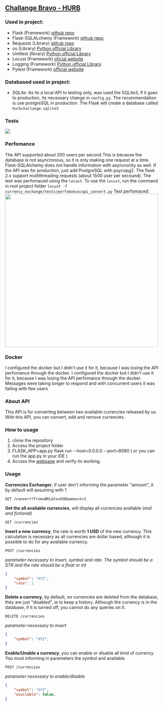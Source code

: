 ## [Challange Bravo - HURB](https://github.com/hurbcom/challenge-bravo)


### Used in project:
- Flask (Framework) [github repo](https://github.com/pallets/flask)
- Flask-SQLALchemy (Framework) [github repo](https://github.com/pallets/flask-sqlalchemy)
- Requests (Library) [github repo](https://github.com/psf/requests)
- os (Library) [Python official Library](https://docs.python.org/3/library/os.html)
- Unittest (library) [Python official Library](https://docs.python.org/3/library/unittest.html)
- Locust (Framework) [oficial website](https://locust.io/)
- Logging (Framework) [Python official Library](https://docs.python.org/3/library/logging.html)
- Pytest (Framework) [official website](https://pytest.org/)


### Databased used in project:
- SQLite: As its a local API to testing only, was used the SQLite3, if it goes to production, its necessary change
in `config.py`. The recommendation is use postgreSQL in production. The Flask will create a database called
`hurbchallange.sqlite3`


### Tests
<img src="https://raw.githubusercontent.com/ricardopereirasilveira/challenge-bravo/main/unittest-test-passed.png">


### Perfomance
The API supported about 200 users per second This is because the database is not asyncronous,
so it is only making one request at a time. Flask-SQLAlchemy does not handle information with asyncronity as well.
If the API was for production, just add PostgreSQL with psycopg2. The flask 2.x support multithreading requests (about 1500 user per secound).
The test was perfomaced using the `locust`.
To use the `locust`, run the command in root project folder
`locust -f currency_exchange/tests/perfomance/api_convert.py`
Test perfomaced:
<img src="https://raw.githubusercontent.com/ricardopereirasilveira/challenge-bravo/main/locust-perfomaced-test.png" width="500">


### Docker
I configured the docker but I didn't use it for it, because I was losing the API perfomance through the docker.
I configured the docker but I didn't use it for it, because I was losing the API perfomance through the docker.
Messages were taking longer to respond and with concurrent users it was failing with few users


### About API
This API is for converting between two available currencies released by us.
With this API, you can convert, add and remove currencies.


### How to usage
1. clone the repository
2. Access the project folder
3. FLASK_APP=app.py flask run --host=0.0.0.0 --port=8080 ( or you can run the app.py in your IDE )
4. Access the [webpage](http://0.0.0.0:8080/currencies) and verify its working.


### Usage
**Currencies Exchanger**, if user don't informing the parameter "amount", it by default will assuming with 1
```http
GET /convert?from=BRL&to=USD&amount=1
```

**Get the all available currencies**, will display all currencies available (*real and fictional*)
```http
GET /currencies
```

**Insert a new currency**, the rate is worth **1 USD** of the new currency.
This calculation is necessary as all currencies are dollar based, although it is possible to do
for any available currency.
```http
POST /currencies
```
*parameter necessary to insert, symbol and rate. The symbol should be a STR and the rate should be a float or int*
```json
{
    "symbol": "XYZ",
    "rate": 1
}
```

**Delete a currency**, by default, no currencies are deleted from the database, they are just "disabled",
ie to keep a history. Although the currency is in the database, if it is turned off, you cannot do any queries on it.
```http
DELETE /currencies
```
*parameter necessary to insert*
```json
{
    "symbol": "XYZ",
}
```

**Enable/Unable a currency**, you can enable or disable all kind of currency. You must informing in parameters
the symbol and available
```http
POST /currencies
```
*parameter necessary to enable/disable*
```json
{
    "symbol": "XYZ",
    "available": false,
}
```


